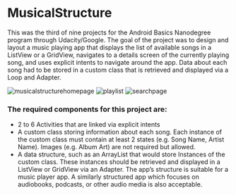 # MusicalStructure
This was the third of nine projects for the Android Basics Nanodegree program through Udacity/Google. The goal of the project was to design and layout a music playing app that displays the list of available songs in a ListView or a GridView, navigates to a details screen of the currently playing song, and uses explicit intents to navigate around the app.
Data about each song had to be stored in a custom class that is retrieved and displayed via a Loop and Adapter.

![musicalstructurehomepage](https://user-images.githubusercontent.com/29842242/40795582-7cb6a382-64d0-11e8-861c-2a4b9c5c9b0a.png)
![playlist](https://user-images.githubusercontent.com/29842242/40795579-7b01187e-64d0-11e8-907a-2fafa52acd53.png)
![searchpage](https://user-images.githubusercontent.com/29842242/40795581-7ba07112-64d0-11e8-8e4f-97d481d0904a.png)

### The required components for this project are:

- 2 to 6 Activities that are linked via explicit intents
- A custom class storing information about each song. Each instance of the custom class must contain at least 2 states (e.g. Song Name, Artist Name). Images (e.g. Album Art) are not required but allowed.
- A data structure, such as an ArrayList that would store Instances of the custom class. These instances should be retrieved and displayed in a ListView or GridView via an Adapter.
The app’s structure is suitable for a music player app. A similarly structured app which focuses on audiobooks, podcasts, or other audio media is also acceptable.
